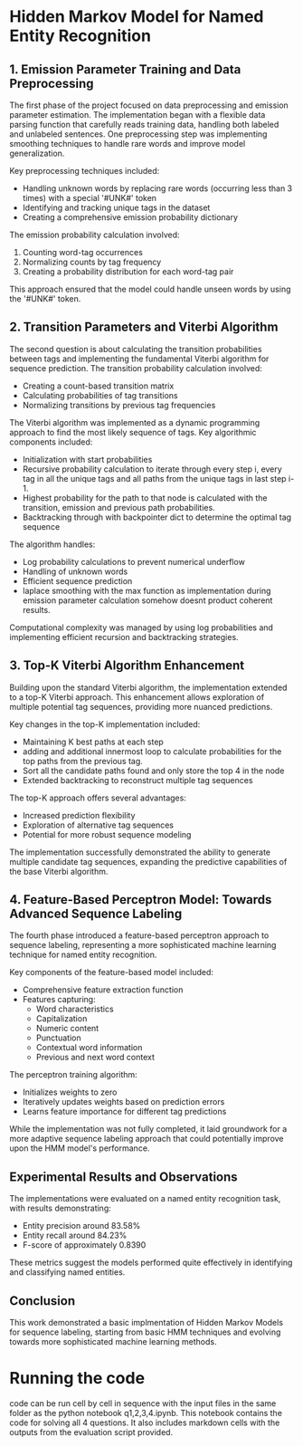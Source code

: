 # Hidden Markov Model for Named Entity Recognition

## 1. Emission Parameter Training and Data Preprocessing

The first phase of the project focused on data preprocessing and emission parameter estimation. The implementation began with a flexible data parsing function that carefully reads training data, handling both labeled and unlabeled sentences. One preprocessing step was implementing smoothing techniques to handle rare words and improve model generalization.

Key preprocessing techniques included:
- Handling unknown words by replacing rare words (occurring less than 3 times) with a special '#UNK#' token
- Identifying and tracking unique tags in the dataset
- Creating a comprehensive emission probability dictionary

The emission probability calculation involved:
1. Counting word-tag occurrences
2. Normalizing counts by tag frequency
3. Creating a probability distribution for each word-tag pair

This approach ensured that the model could handle unseen words by using the '#UNK#' token.

## 2. Transition Parameters and Viterbi Algorithm

The second question is about calculating the transition probabilities between tags and implementing the fundamental Viterbi algorithm for sequence prediction. The transition probability calculation involved:
- Creating a count-based transition matrix
- Calculating probabilities of tag transitions
- Normalizing transitions by previous tag frequencies

The Viterbi algorithm was implemented as a dynamic programming approach to find the most likely sequence of tags. Key algorithmic components included:
- Initialization with start probabilities
- Recursive probability calculation to iterate through every step i, every tag in all the unique tags and all paths from the unique tags in last step i-1.
- Highest probability for the path to that node is calculated with the transition, emission and previous path probabilities.
- Backtracking through with backpointer dict to determine the optimal tag sequence

The algorithm handles:
- Log probability calculations to prevent numerical underflow
- Handling of unknown words
- Efficient sequence prediction
- laplace smoothing with the max function as implementation during emission parameter calculation somehow doesnt product coherent results.

Computational complexity was managed by using log probabilities and implementing efficient recursion and backtracking strategies.

## 3. Top-K Viterbi Algorithm Enhancement

Building upon the standard Viterbi algorithm, the implementation extended to a top-K Viterbi approach. This enhancement allows exploration of multiple potential tag sequences, providing more nuanced predictions.

Key changes in the top-K implementation included:
- Maintaining K best paths at each step
- adding and additional innermost loop to calculate probabilities for the top paths from the previous tag. 
- Sort all the candidate paths found and only store the top 4 in the node
- Extended backtracking to reconstruct multiple tag sequences

The top-K approach offers several advantages:
- Increased prediction flexibility
- Exploration of alternative tag sequences
- Potential for more robust sequence modeling

The implementation successfully demonstrated the ability to generate multiple candidate tag sequences, expanding the predictive capabilities of the base Viterbi algorithm.

## 4. Feature-Based Perceptron Model: Towards Advanced Sequence Labeling

The fourth phase introduced a feature-based perceptron approach to sequence labeling, representing a more sophisticated machine learning technique for named entity recognition.

Key components of the feature-based model included:
- Comprehensive feature extraction function
- Features capturing:
  * Word characteristics
  * Capitalization
  * Numeric content
  * Punctuation
  * Contextual word information
  * Previous and next word context

The perceptron training algorithm:
- Initializes weights to zero
- Iteratively updates weights based on prediction errors
- Learns feature importance for different tag predictions

While the implementation was not fully completed, it laid groundwork for a more adaptive sequence labeling approach that could potentially improve upon the HMM model's performance.

## Experimental Results and Observations

The implementations were evaluated on a named entity recognition task, with results demonstrating:
- Entity precision around 83.58%
- Entity recall around 84.23%
- F-score of approximately 0.8390

These metrics suggest the models performed quite effectively in identifying and classifying named entities.

## Conclusion

This work demonstrated a basic implmentation of Hidden Markov Models for sequence labeling, starting from basic HMM techniques and evolving towards more sophisticated machine learning methods. 

# Running the code

code can be run cell by cell in sequence with the input files in the same folder as the python notebook q1,2,3,4.ipynb. This notebook contains the code for solving all 4 questions. It also includes markdown cells with the outputs from the evaluation script provided.   
